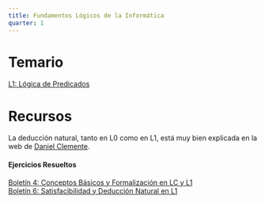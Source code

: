 ```yaml
---
title: Fundamentos Lógicos de la Informática
quarter: 1
---
```


# Temario

[L1: Lógica de Predicados](fli/l1.md)

# Recursos

La deducción natural, tanto en L0 como en L1, está muy bien explicada en la web de [Daniel Clemente](http://www.danielclemente.com/logica/dn.html).

#### Ejercicios Resueltos

[Boletín 4: Conceptos Básicos y Formalización en LC y L1](fli/boletin-4.md)  
[Boletín 6: Satisfacibilidad y Deducción Natural en L1](fli/boletin-6.md)
